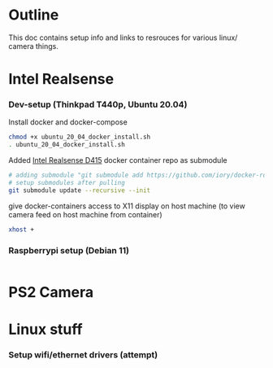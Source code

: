 # Outline
This doc contains setup info and links to resrouces for various linux/ camera 
things.

# Intel Realsense

### Dev-setup (Thinkpad T440p, Ubuntu 20.04)
Install docker and docker-compose
```bash
chmod +x ubuntu_20_04_docker_install.sh
. ubuntu_20_04_docker_install.sh
```
Added [Intel Realsense D415](https://github.com/iory/docker-ros-realsense) docker
container repo as submodule
```bash
# adding submodule "git submodule add https://github.com/iory/docker-ros-realsense"
# setup submodules after pulling
git submodule update --recursive --init
```
give docker-containers access to X11 display on host machine (to view camera feed
on host machine from container)
```bash
xhost +
```


### Raspberrypi setup (Debian 11)
```bash
```

# PS2 Camera

# Linux stuff

### Setup wifi/ethernet drivers (attempt)

